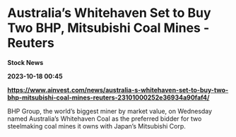 # Australia’s Whitehaven Set to Buy Two BHP, Mitsubishi Coal Mines - Reuters
**Stock News**

**2023-10-18 00:45**

**https://www.ainvest.com/news/australia-s-whitehaven-set-to-buy-two-bhp-mitsubishi-coal-mines-reuters-23101000252e36934a90faf4/**

BHP Group, the world’s biggest miner by market value, on Wednesday named Australia’s Whitehaven Coal as the preferred bidder for two steelmaking coal mines it owns with Japan’s Mitsubishi Corp.
